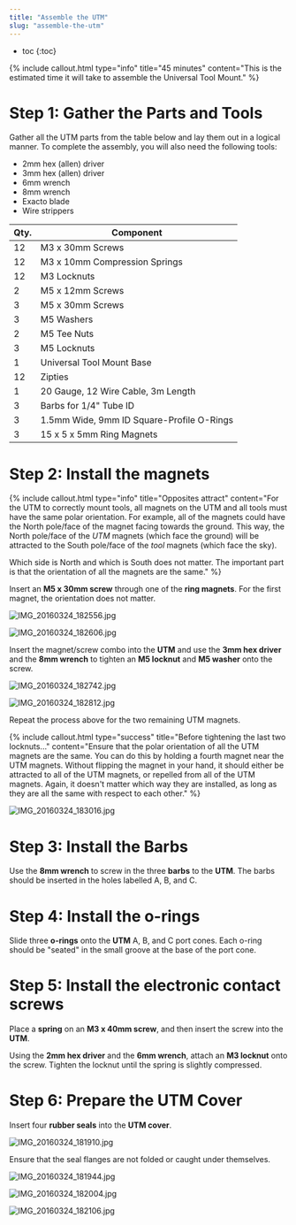 ```yaml
---
title: "Assemble the UTM"
slug: "assemble-the-utm"
---
```


* toc
{:toc}


{%
include callout.html
type="info"
title="45 minutes"
content="This is the estimated time it will take to assemble the Universal Tool Mount."
%}

# Step 1: Gather the Parts and Tools
Gather all the UTM parts from the table below and lay them out in a logical manner. To complete the assembly, you will also need the following tools:

* 2mm hex (allen) driver
* 3mm hex (allen) driver
* 6mm wrench
* 8mm wrench
* Exacto blade
* Wire strippers

|Qty.                          |Component                     |
|------------------------------|------------------------------|
|12                            |M3 x 30mm Screws
|12                            |M3 x 10mm Compression Springs
|12                            |M3 Locknuts
|2                             |M5 x 12mm Screws
|3                             |M5 x 30mm Screws
|3                             |M5 Washers
|2                             |M5 Tee Nuts
|3                             |M5 Locknuts
|1                             |Universal Tool Mount Base
|12                            |Zipties
|1                             |20 Gauge, 12 Wire Cable, 3m Length
|3                             |Barbs for 1/4" Tube ID
|3                             |1.5mm Wide, 9mm ID Square-Profile O-Rings
|3                             |15 x 5 x 5mm Ring Magnets

# Step 2: Install the magnets

{%
include callout.html
type="info"
title="Opposites attract"
content="For the UTM to correctly mount tools, all magnets on the UTM and all tools must have the same polar orientation. For example, all of the magnets could have the North pole/face of the magnet facing towards the ground. This way, the North pole/face of the *UTM* magnets (which face the ground) will be attracted to the South pole/face of the *tool* magnets (which face the sky).

Which side is North and which is South does not matter. The important part is that the orientation of all the magnets are the same."
%}

Insert an **M5 x 30mm screw** through one of the **ring magnets**. For the first magnet, the orientation does not matter.

![IMG_20160324_182556.jpg](_images/IMG_20160324_182556.jpg)



![IMG_20160324_182606.jpg](_images/IMG_20160324_182606.jpg)

Insert the magnet/screw combo into the **UTM** and  use the **3mm hex driver** and the **8mm wrench** to tighten an **M5 locknut** and **M5 washer** onto the screw.

![IMG_20160324_182742.jpg](_images/IMG_20160324_182742.jpg)



![IMG_20160324_182812.jpg](_images/IMG_20160324_182812.jpg)

Repeat the process above for the two remaining UTM magnets.

{%
include callout.html
type="success"
title="Before tightening the last two locknuts..."
content="Ensure that the polar orientation of all the UTM magnets are the same. You can do this by holding a fourth magnet near the UTM magnets. Without flipping the magnet in your hand, it should either be attracted to all of the UTM magnets, or repelled from all of the UTM magnets. Again, it doesn't matter which way they are installed, as long as they are all the same with respect to each other."
%}



![IMG_20160324_183016.jpg](_images/IMG_20160324_183016.jpg)

# Step 3: Install the Barbs
Use the **8mm wrench** to screw in the three **barbs** to the **UTM**. The barbs should be inserted in the holes labelled A, B, and C.


# Step 4: Install the o-rings
Slide three **o-rings** onto the **UTM** A, B, and C port cones. Each o-ring should be "seated" in the small groove at the base of the port cone.

# Step 5: Install the electronic contact screws
Place a **spring** on an **M3 x 40mm screw**, and then insert the screw into the **UTM**.


Using the **2mm hex driver** and the **6mm wrench**, attach an **M3 locknut** onto the screw. Tighten the locknut until the spring is slightly compressed.


# Step 6: Prepare the UTM Cover
Insert four **rubber seals** into the **UTM cover**.

![IMG_20160324_181910.jpg](_images/IMG_20160324_181910.jpg)

 Ensure that the seal flanges are not folded or caught under themselves.

![IMG_20160324_181944.jpg](_images/IMG_20160324_181944.jpg)



![IMG_20160324_182004.jpg](_images/IMG_20160324_182004.jpg)



![IMG_20160324_182106.jpg](_images/IMG_20160324_182106.jpg)

